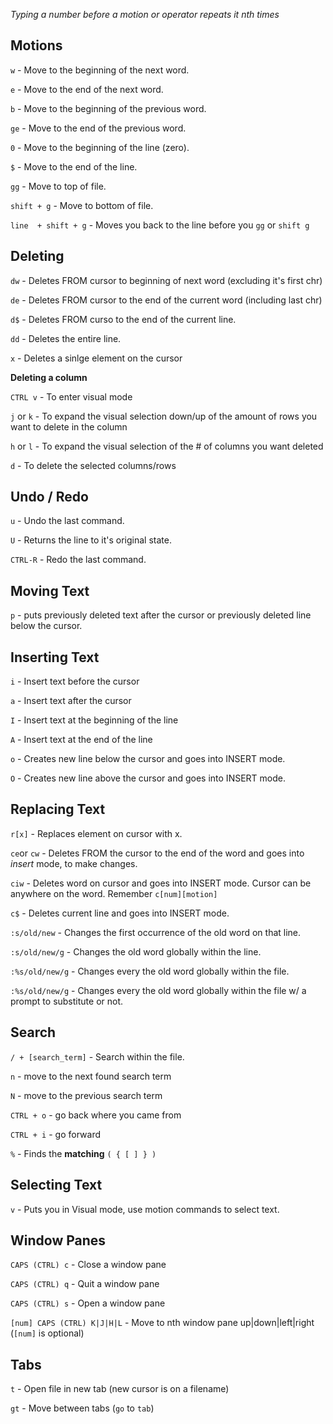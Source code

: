 *Typing a number before a motion or operator repeats it nth times*
   
## Motions

`w` - Move to the beginning of the next word. 

`e` - Move to the end of the next word. 

`b` - Move to the beginning of the previous word.

`ge` - Move to the end of the previous word. 

`0` - Move to the beginning of the line (zero).

`$` - Move to the end of the line. 

`gg` - Move to top of file. 

`shift + g` - Move to bottom of file. 

`line  + shift + g` - Moves you back to the line before you `gg` or `shift g`


## Deleting

`dw` - Deletes FROM cursor to beginning of next word (excluding it's first chr)

`de` - Deletes FROM cursor to the end of the current word (including last chr)

`d$` - Deletes FROM curso to the end of the current line. 

`dd` - Deletes the entire line. 

`x` - Deletes a sinlge element on the cursor

**Deleting a column**

`CTRL v` - To enter visual mode

`j` or `k` - To expand the visual selection down/up of the amount of rows you want to delete in the column

`h` or `l` - To expand the visual selection of the # of columns you want deleted

`d` - To delete the selected columns/rows

## Undo / Redo

`u` - Undo the last command.

`U` - Returns the line to it's original state. 

`CTRL-R` - Redo the last command.

## Moving Text

`p` - puts previously deleted text after the cursor or previously deleted line below the cursor.

## Inserting Text

`i` - Insert text before the cursor

`a` - Insert text after the cursor

`I` - Insert text at the beginning of the line

`A` - Insert text at the end of the line

`o` - Creates new line below the cursor and goes into INSERT mode. 

`O` - Creates new line above the cursor and goes into INSERT mode. 

## Replacing Text

`r[x]` - Replaces element on cursor with x.  

`ce`or `cw` - Deletes FROM the cursor to the end of the word and goes into *insert* mode, to make changes. 

`ciw` - Deletes word on cursor and goes into INSERT mode. Cursor can be anywhere on the word. Remember `c[num][motion]`

`c$` - Deletes current line and goes into INSERT mode.  

`:s/old/new` - Changes the first occurrence of the old word on that line. 

`:s/old/new/g` - Changes the old word globally within the line. 

`:%s/old/new/g` - Changes every the old word globally within the file. 

`:%s/old/new/g` - Changes every the old word globally within the file w/ a prompt to substitute or not. 


## Search

`/ + [search_term]` - Search within the file. 

`n` - move to the next found search term

`N` - move to the previous search term

`CTRL + o` - go back where you came from

`CTRL + i` - go forward

`%` - Finds the **matching** `( { [ ] } )`

## Selecting Text

`v` - Puts you in Visual mode, use motion commands to select text.

## Window Panes

`CAPS (CTRL) c` - Close a window pane

`CAPS (CTRL) q` - Quit a window pane

`CAPS (CTRL) s` - Open a window pane

`[num] CAPS (CTRL) K|J|H|L` - Move to nth window pane up|down|left|right (`[num]` is optional)

## Tabs

`t` - Open file in new tab (new cursor is on a filename)

`gt` - Move between tabs (`go` to `tab`)

